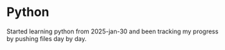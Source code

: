 # Python
Started learning python from 2025-jan-30 and been tracking my progress by pushing files day by day. 
